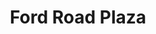 ---
title: Ford Road Plaza
phone: (408) 224-0108
website: http://www.edenhousing.org/property/ford-road-plaza
management: Eden Housing Management, Inc.
location: "San Jose"
tags: []
---